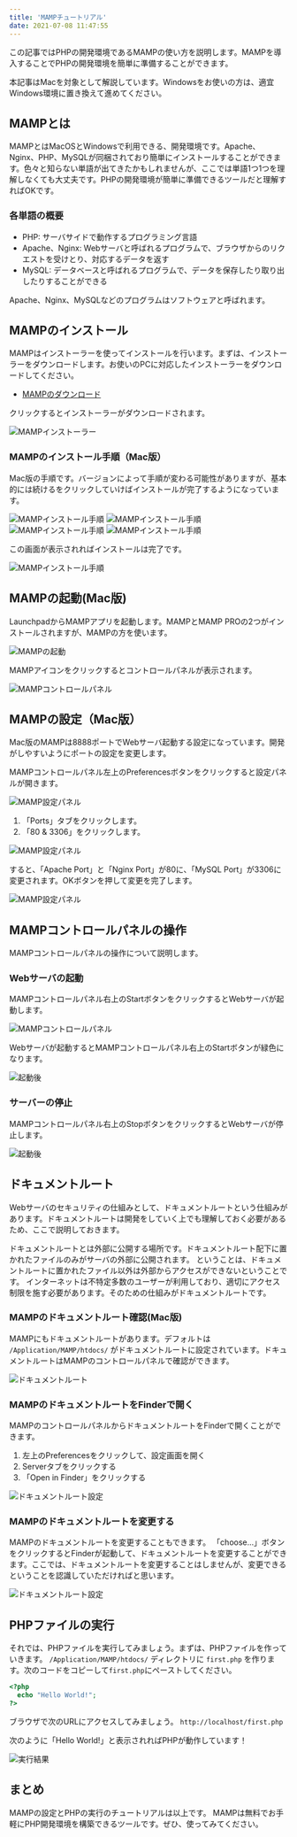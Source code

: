 ```yaml
---
title: 'MAMPチュートリアル'
date: 2021-07-08 11:47:55
---
```

この記事ではPHPの開発環境であるMAMPの使い方を説明します。MAMPを導入することでPHPの開発環境を簡単に準備することができます。

本記事はMacを対象として解説しています。Windowsをお使いの方は、適宜Windows環境に置き換えて進めてください。

## MAMPとは

MAMPとはMacOSとWindowsで利用できる、開発環境です。Apache、Nginx、PHP、MySQLが同梱されており簡単にインストールすることができます。色々と知らない単語が出てきたかもしれませんが、ここでは単語1つ1つを理解しなくても大丈夫です。PHPの開発環境が簡単に準備できるツールだと理解すればOKです。

### 各単語の概要

- PHP: サーバサイドで動作するプログラミング言語
- Apache、Nginx: Webサーバと呼ばれるプログラムで、ブラウザからのリクエストを受けとり、対応するデータを返す
- MySQL: データベースと呼ばれるプログラムで、データを保存したり取り出したりすることができる

<p class="memo">
Apache、Nginx、MySQLなどのプログラムはソフトウェアと呼ばれます。
</p>

## MAMPのインストール

MAMPはインストーラーを使ってインストールを行います。まずは、インストーラーをダウンロードします。お使いのPCに対応したインストーラーをダウンロードしてください。

- <a href="https://www.mamp.info/en/downloads/" target="_blank" class="outbound" rel="noopener">MAMPのダウンロード</a>

クリックするとインストーラーがダウンロードされます。

<img src="/images/mamp/mamp01.png" alt="MAMPインストーラー" title="MAMPインストーラー">

### MAMPのインストール手順（Mac版）

Mac版の手順です。バージョンによって手順が変わる可能性がありますが、基本的には続けるをクリックしていけばインストールが完了するようになっています。

<img src="/images/mamp/mamp-install01.png" alt="MAMPインストール手順" title="MAMPインストール手順">
<img src="/images/mamp/mamp-install02.png" alt="MAMPインストール手順" title="MAMPインストール手順">
<img src="/images/mamp/mamp-install03.png" alt="MAMPインストール手順" title="MAMPインストール手順">
<img src="/images/mamp/mamp-install04.png" alt="MAMPインストール手順" title="MAMPインストール手順">

この画面が表示されればインストールは完了です。

<img src="/images/mamp/mamp-install05.png" alt="MAMPインストール手順" title="MAMPインストール手順">

## MAMPの起動(Mac版)

LaunchpadからMAMPアプリを起動します。MAMPとMAMP PROの2つがインストールされますが、MAMPの方を使います。

<img src="/images/mamp/mamp-app.png" alt="MAMPの起動" title="MAMPの起動">

MAMPアイコンをクリックするとコントロールパネルが表示されます。

<img src="/images/mamp/mamp-panel.png" alt="MAMPコントロールパネル" title="MAMPコントロールパネル">

## MAMPの設定（Mac版）

Mac版のMAMPは8888ポートでWebサーバ起動する設定になっています。開発がしやすいようにポートの設定を変更します。

MAMPコントロールパネル左上のPreferencesボタンをクリックすると設定パネルが開きます。

<img src="/images/mamp/mamp-preferences.png" alt="MAMP設定パネル" title="MAMP設定パネル">

1. 「Ports」タブをクリックします。
2. 「80 & 3306」をクリックします。

<img src="/images/mamp/mamp-preferences-default.png" alt="MAMP設定パネル" title="MAMP設定パネル">

すると、「Apache Port」と「Nginx Port」が80に、「MySQL Port」が3306に変更されます。OKボタンを押して変更を完了します。

<img src="/images/mamp/mamp-preferences-port.png" alt="MAMP設定パネル" title="MAMP設定パネル">

## MAMPコントロールパネルの操作

MAMPコントロールパネルの操作について説明します。

### Webサーバの起動

MAMPコントロールパネル右上のStartボタンをクリックするとWebサーバが起動します。

<img src="/images/mamp/mamp-start.png" alt="MAMPコントロールパネル" title="MAMPコントロールパネル">

Webサーバが起動するとMAMPコントロールパネル右上のStartボタンが緑色になります。

<img src="/images/mamp/mamp-started.png" alt="起動後" title="起動後">

### サーバーの停止

MAMPコントロールパネル右上のStopボタンをクリックするとWebサーバが停止します。

<img src="/images/mamp/mamp-started.png" alt="起動後" title="起動後">


## ドキュメントルート
Webサーバのセキュリティの仕組みとして、ドキュメントルートという仕組みがあります。ドキュメントルートは開発をしていく上でも理解しておく必要があるため、ここで説明しておきます。

ドキュメントルートとは外部に公開する場所です。ドキュメントルート配下に置かれたファイルのみがサーバの外部に公開されます。
ということは、ドキュメントルートに置かれたファイル以外は外部からアクセスができないということです。
インターネットは不特定多数のユーザーが利用しており、適切にアクセス制限を施す必要があります。そのための仕組みがドキュメントルートです。

### MAMPのドキュメントルート確認(Mac版)
MAMPにもドキュメントルートがあります。デフォルトは `/Application/MAMP/htdocs/` がドキュメントルートに設定されています。ドキュメントルートはMAMPのコントロールパネルで確認ができます。

<img src="/images/mamp/mamp-panel-document-root.png" alt="ドキュメントルート" title="ドキュメントルート">


### MAMPのドキュメントルートをFinderで開く

MAMPのコントロールパネルからドキュメントルートをFinderで開くことができます。

1. 左上のPreferencesをクリックして、設定画面を開く
2. Serverタブをクリックする
3. 「Open in Finder」をクリックする

<img src="/images/mamp/mamp-preferences-document-root.png" alt="ドキュメントルート設定" title="ドキュメントルート設定">

### MAMPのドキュメントルートを変更する

MAMPのドキュメントルートを変更することもできます。
「choose...」ボタンをクリックするとFinderが起動して、ドキュメントルートを変更することができます。ここでは、ドキュメントルートを変更することはしませんが、変更できるということを認識していただければと思います。

<img src="/images/mamp/mamp-preferences-document-root-change.png" alt="ドキュメントルート設定" title="ドキュメントルート設定">

## PHPファイルの実行

それでは、PHPファイルを実行してみましょう。まずは、PHPファイルを作っていきます。
`/Application/MAMP/htdocs/` ディレクトリに `first.php` を作ります。次のコードをコピーして`first.php`にペーストしてください。

```php
<?php
  echo "Hello World!";
?>
```

ブラウザで次のURLにアクセスしてみましょう。
`http://localhost/first.php`

次のように「Hello World!」と表示されればPHPが動作しています！

<img src="/images/mamp/hello-world.png" alt="実行結果" title="実行結果">

## まとめ

MAMPの設定とPHPの実行のチュートリアルは以上です。
MAMPは無料でお手軽にPHP開発環境を構築できるツールです。ぜひ、使ってみてください。
